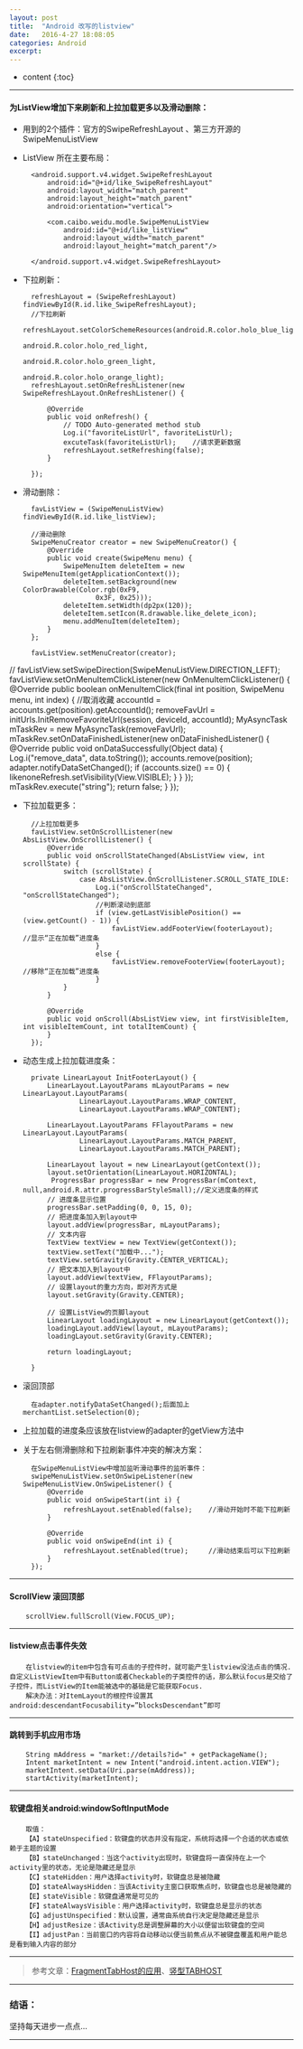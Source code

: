```yaml
---
layout: post
title:  "Android 改写的listview"
date:   2016-4-27 18:08:05
categories: Android
excerpt: 
---
```


* content
{:toc}

---

#### 为ListView增加下来刷新和上拉加载更多以及滑动删除： 

* 用到的2个插件：官方的SwipeRefreshLayout 、第三方开源的SwipeMenuListView


* ListView 所在主要布局：

        <android.support.v4.widget.SwipeRefreshLayout 
	   	    android:id="@+id/like_SwipeRefreshLayout"
		    android:layout_width="match_parent"
		    android:layout_height="match_parent"
		    android:orientation="vertical">
		    
		    <com.caibo.weidu.modle.SwipeMenuListView
		        android:id="@+id/like_listView"
		        android:layout_width="match_parent"
		        android:layout_height="match_parent"/>
		    
		</android.support.v4.widget.SwipeRefreshLayout>
        
* 下拉刷新：

        refreshLayout = (SwipeRefreshLayout) findViewById(R.id.like_SwipeRefreshLayout);
        //下拉刷新
		refreshLayout.setColorSchemeResources(android.R.color.holo_blue_light,
											android.R.color.holo_red_light,
											android.R.color.holo_green_light,
											android.R.color.holo_orange_light);
		refreshLayout.setOnRefreshListener(new SwipeRefreshLayout.OnRefreshListener() {
			
			@Override
			public void onRefresh() {
				// TODO Auto-generated method stub
				Log.i("favoriteListUrl", favoriteListUrl);
				excuteTask(favoriteListUrl);    //请求更新数据
				refreshLayout.setRefreshing(false);
			}
			
		});
        
* 滑动删除：

        favListView = (SwipeMenuListView) findViewById(R.id.like_listView);

        //滑动删除
        SwipeMenuCreator creator = new SwipeMenuCreator() {
            @Override
            public void create(SwipeMenu menu) {
                SwipeMenuItem deleteItem = new SwipeMenuItem(getApplicationContext());
                deleteItem.setBackground(new ColorDrawable(Color.rgb(0xF9,
                        0x3F, 0x25)));
                deleteItem.setWidth(dp2px(120));
                deleteItem.setIcon(R.drawable.like_delete_icon);
                menu.addMenuItem(deleteItem);
            }
        };
        
        favListView.setMenuCreator(creator);
//		favListView.setSwipeDirection(SwipeMenuListView.DIRECTION_LEFT);
        favListView.setOnMenuItemClickListener(new OnMenuItemClickListener() {
            @Override
            public boolean onMenuItemClick(final int position, SwipeMenu menu, int index) {
                //取消收藏
                accountId = accounts.get(position).getAccountId();
                removeFavUrl = initUrls.InitRemoveFavoriteUrl(session, deviceId, accountId);
                MyAsyncTask mTaskRev = new MyAsyncTask(removeFavUrl);
                mTaskRev.setOnDataFinishedListener(new onDataFinishedListener() {
                    @Override
                    public void onDataSuccessfully(Object data) {
                        Log.i("remove_data", data.toString());
                        accounts.remove(position);
                        adapter.notifyDataSetChanged();
                        if (accounts.size() == 0) {
                            likenoneRefresh.setVisibility(View.VISIBLE);
                        }
                    }
                });
                mTaskRev.execute("string");
                return false;
            }
        });
        
* 下拉加载更多：

        //上拉加载更多
        favListView.setOnScrollListener(new AbsListView.OnScrollListener() {
            @Override
            public void onScrollStateChanged(AbsListView view, int scrollState) {
                switch (scrollState) {
                    case AbsListView.OnScrollListener.SCROLL_STATE_IDLE:
                        Log.i("onScrollStateChanged", "onScrollStateChanged");
                        //判断滚动到底部
                        if (view.getLastVisiblePosition() == (view.getCount() - 1)) {
                            favListView.addFooterView(footerLayout);    //显示“正在加载”进度条
                        }
                        else {
                            favListView.removeFooterView(footerLayout); //移除“正在加载”进度条
                        }
                }
            }

            @Override
            public void onScroll(AbsListView view, int firstVisibleItem, int visibleItemCount, int totalItemCount) {
            }
        });
        
* 动态生成上拉加载进度条：

        private LinearLayout InitFooterLayout() {
            LinearLayout.LayoutParams mLayoutParams = new LinearLayout.LayoutParams(
                    LinearLayout.LayoutParams.WRAP_CONTENT,
                    LinearLayout.LayoutParams.WRAP_CONTENT);

            LinearLayout.LayoutParams FFlayoutParams = new LinearLayout.LayoutParams(
                    LinearLayout.LayoutParams.MATCH_PARENT,
                    LinearLayout.LayoutParams.MATCH_PARENT);

            LinearLayout layout = new LinearLayout(getContext());
            layout.setOrientation(LinearLayout.HORIZONTAL);
             ProgressBar progressBar = new ProgressBar(mContext, null,android.R.attr.progressBarStyleSmall);//定义进度条的样式
            // 进度条显示位置
            progressBar.setPadding(0, 0, 15, 0);
            // 把进度条加入到layout中
            layout.addView(progressBar, mLayoutParams);
            // 文本内容
            TextView textView = new TextView(getContext());
            textView.setText("加载中...");
            textView.setGravity(Gravity.CENTER_VERTICAL);
            // 把文本加入到layout中
            layout.addView(textView, FFlayoutParams);
            // 设置layout的重力方向，即对齐方式是
            layout.setGravity(Gravity.CENTER);

            // 设置ListView的页脚layout
            LinearLayout loadingLayout = new LinearLayout(getContext());
            loadingLayout.addView(layout, mLayoutParams);
            loadingLayout.setGravity(Gravity.CENTER);

            return loadingLayout;

        }

* 滚回顶部

        在adapter.notifyDataSetChanged();后面加上 merchantList.setSelection(0);
        
        
* 上拉加载的进度条应该放在listview的adapter的getView方法中

* 关于左右侧滑删除和下拉刷新事件冲突的解决方案：

        在SwipeMenuListView中增加监听滑动事件的监听事件：
        swipeMenuListView.setOnSwipeListener(new SwipeMenuListView.OnSwipeListener() {
            @Override
            public void onSwipeStart(int i) {
                refreshLayout.setEnabled(false);    //滑动开始时不能下拉刷新
            }

            @Override
            public void onSwipeEnd(int i) {
                refreshLayout.setEnabled(true);     //滑动结束后可以下拉刷新
            }
        });
        
---

#### ScrollView 滚回顶部

        scrollView.fullScroll(View.FOCUS_UP);

---

#### listview点击事件失效

        在listview的item中包含有可点击的子控件时，就可能产生listview没法点击的情况.自定义ListViewItem中有Button或者Checkable的子类控件的话，那么默认focus是交给了子控件，而ListView的Item能被选中的基础是它能获取Focus.
        解决办法：对ItemLayout的根控件设置其android:descendantFocusability=”blocksDescendant”即可

---

#### 跳转到手机应用市场

        String mAddress = "market://details?id=" + getPackageName();
        Intent marketIntent = new Intent("android.intent.action.VIEW");
        marketIntent.setData(Uri.parse(mAddress));
        startActivity(marketIntent);

---

#### 软键盘相关android:windowSoftInputMode

        取值：
        【A】stateUnspecified：软键盘的状态并没有指定，系统将选择一个合适的状态或依赖于主题的设置
        【B】stateUnchanged：当这个activity出现时，软键盘将一直保持在上一个activity里的状态，无论是隐藏还是显示
        【C】stateHidden：用户选择activity时，软键盘总是被隐藏
        【D】stateAlwaysHidden：当该Activity主窗口获取焦点时，软键盘也总是被隐藏的
        【E】stateVisible：软键盘通常是可见的
        【F】stateAlwaysVisible：用户选择activity时，软键盘总是显示的状态
        【G】adjustUnspecified：默认设置，通常由系统自行决定是隐藏还是显示
        【H】adjustResize：该Activity总是调整屏幕的大小以便留出软键盘的空间
        【I】adjustPan：当前窗口的内容将自动移动以便当前焦点从不被键盘覆盖和用户能总是看到输入内容的部分

---

> 参考文章：[FragmentTabHost的应用](http://www.colabug.com/thread-1054253-1-1.html)、[竖型TABHOST](http://www.cnblogs.com/shanzei/archive/2012/04/06/2419367.html)

---

### 结语：

坚持每天进步一点点...

---